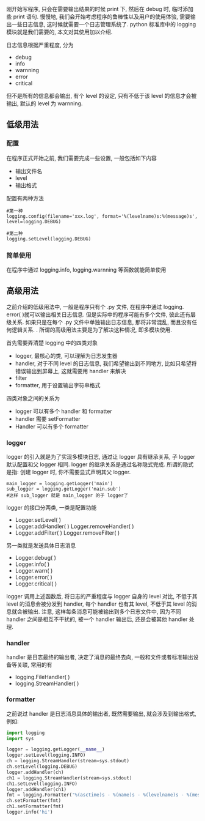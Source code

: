 刚开始写程序, 只会在需要输出结果的时候 print 下, 然后在 debug 时, 临时添加些 print 语句. 慢慢地, 我们会开始考虑程序的鲁棒性以及用户的使用体验, 需要输出一些日志信息, 这时候就需要一个日志管理系统了. python 标准库中的 logging 模块就是我们需要的, 本文对其使用加以介绍.

日志信息根据严重程度, 分为

- debug
- info
- warnning
- error
- critical

但不是所有的信息都会输出, 有个 level 的设定, 只有不低于该 level 的信息才会被输出, 默认的 level 为 warnning.

## 低级用法

### 配置

在程序正式开始之前, 我们需要完成一些设置, 一般包括如下内容

- 输出文件名
- level
- 输出格式

配置有两种方法

```
#第一种
logging.config(filename='xxx.log', format='%(levelname)s:%(message)s', level=logging.DEBUG)

#第二种
logging.setLevel(logging.DEBUG)
```

### 简单使用

在程序中通过 logging.info, logging.warnning 等函数就能简单使用

## 高级用法

之前介绍的低级用法中, 一般是程序只有个 .py 文件, 在程序中通过 logging. error( )就可以输出相关日志信息. 但是实际中的程序可能有多个文件, 彼此还有层级关系. 如果只是在每个 .py 文件中单独输出日志信息, 那将非常混乱, 而且没有任何逻辑关系. . 所谓的高级用法主要是为了解决这种情况, 即多模块使用.

首先需要弄清楚 logging 中的四类对象

- logger, 最核心的类, 可以理解为日志发生器
- handler, 对于不同 level 的日志信息, 我们希望输出到不同地方, 比如只希望将错误输出到屏幕上, 这就需要用 handler 来解决
- filter
- formatter, 用于设置输出字符串格式

四类对象之间的关系为

- logger 可以有多个 handler 和 formatter
- handler 需要 setFormatter
- Handler 可以有多个 formatter

### logger

logger 的引入就是为了实现多模块日志, 通过让 logger 具有继承关系, 子 logger 默认配置和父 logger 相同. logger 的继承关系是通过名称隐式完成. 所谓的隐式是指: 创建 logger 时, 你不需要显式声明其父 logger.

```
main_logger = logging.getLogger('main')
sub_logger = logging.getLogger('main.sub')
#这样 sub_logger 就是 main_logger 的子 logger了
```

logger 的接口分两类, 一类是配置功能

- Logger.setLevel( )
- Logger.addHandler( ) Logger.removeHandler( )
- Logger.addFilter( ) Logger.removeFilter( )

另一类就是发送具体日志消息

- Logger.debug( )
- Logger.info( )
- Logger.warn( )
- Logger.error( )
- Logger.critical( )

logger 调用上述函数后, 将日志的严重程度与 logger 自身的 level 对比, 不低于其 level 的消息会被分发到 handler, 每个 handler 也有其 level, 不低于其 level 的消息就会被输出. 注意, 这样每条消息可能被输出到多个日志文件中, 因为不同 handler 之间是相互不干扰的, 被一个 handler 输出后, 还是会被其他 handler 处理.

### handler

handler 是日志最终的输出者, 决定了消息的最终去向, 一般和文件或者标准输出设备等关联, 常用的有

- logging.FileHandler( )
- logging.StreamHandler( )

### formatter

之前说过 handler 是日志消息具体的输出者, 既然需要输出, 就会涉及到输出格式, 例如:

```python 
import logging
import sys

logger = logging.getLogger(__name__)
logger.setLevel(logging.INFO)
ch = logging.StreamHandler(stream=sys.stdout)
ch.setLevel(logging.DEBUG)
logger.addHandler(ch)
ch1 = logging.StreamHandler(stream=sys.stdout)
ch1.setLevel(logging.INFO)
logger.addHandler(ch1)
fmt = logging.Formatter('%(asctime)s - %(name)s - %(levelname)s - %(message)s')
ch.setFormatter(fmt)
ch1.setFormatter(fmt)
logger.info('hi')
```